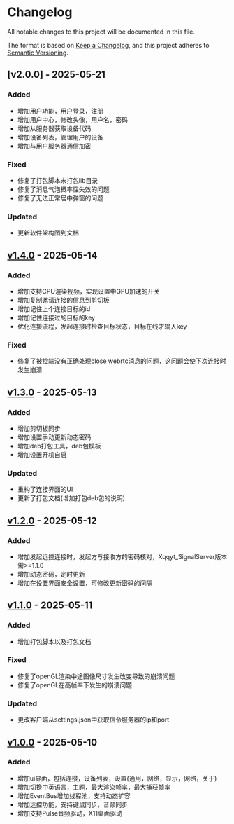 # Changelog

All notable changes to this project will be documented in this file.

The format is based on [Keep a Changelog](https://keepachangelog.com/en/1.1.0/),
and this project adheres to [Semantic Versioning](https://semver.org/spec/v2.0.0.html).

## [v2.0.0] - 2025-05-21

### Added

- 增加用户功能，用户登录，注册
- 增加用户中心，修改头像，用户名，密码
- 增加从服务器获取设备代码
- 增加设备列表，管理用户的设备
- 增加与用户服务器通信加密

### Fixed

- 修复了打包脚本未打包lib目录
- 修复了消息气泡概率性失效的问题
- 修复了无法正常居中弹窗的问题

### Updated

- 更新软件架构图到文档

## [v1.4.0] - 2025-05-14

### Added

- 增加支持CPU渲染视频，实现设置中GPU加速的开关
- 增加复制邀请连接的信息到剪切板
- 增加记住上个连接目标的id
- 增加记住连接过的目标的key
- 优化连接流程，发起连接时检查目标状态，目标在线才输入key

### Fixed

- 修复了被控端没有正确处理close webrtc消息的问题，这问题会使下次连接时发生崩溃

## [v1.3.0] - 2025-05-13

### Added

- 增加剪切板同步
- 增加设置手动更新动态密码
- 增加deb打包工具，deb包模板
- 增加设置开机自启

### Updated

- 重构了连接界面的UI
- 更新了打包文档(增加打包deb包的说明)

## [v1.2.0] - 2025-05-12

### Added

- 增加发起远控连接时，发起方与接收方的密码核对，Xqqyt_SignalServer版本需>=1.1.0
- 增加动态密码，定时更新
- 增加在设置界面安全设置，可修改更新密码的间隔

## [v1.1.0] - 2025-05-11

### Added

- 增加打包脚本以及打包文档

### Fixed

- 修复了openGL渲染中途图像尺寸发生改变导致的崩溃问题
- 修复了openGL在高帧率下发生的崩溃问题

### Updated

- 更改客户端从settings.json中获取信令服务器的ip和port

## [v1.0.0] - 2025-05-10

### Added

- 增加ui界面，包括连接，设备列表，设置(通用，网络，显示，网络，关于)
- 增加切换中英语言，主题，最大渲染帧率，最大捕获帧率
- 增加EventBus增加线程池，支持动态扩容
- 增加远控功能，支持键鼠同步，音频同步
- 增加支持Pulse音频驱动，X11桌面驱动


[v1.0.0]: https://github.com/XQQYT/XqqytDesktop/tree/v1.0.0
[v1.1.0]: https://github.com/XQQYT/XqqytDesktop/tree/v1.1.0
[v1.2.0]: https://github.com/XQQYT/XqqytDesktop/tree/v1.2.0
[v1.3.0]: https://github.com/XQQYT/XqqytDesktop/tree/v1.3.0
[v1.4.0]: https://github.com/XQQYT/XqqytDesktop/tree/v1.4.0